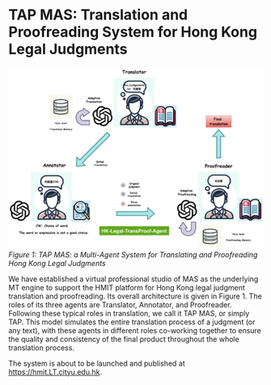 # TAP MAS: Translation and Proofreading System for Hong Kong Legal Judgments

![Figure 1](./Figure1.png)
*Figure 1: TAP MAS: a Multi-Agent System for Translating and Proofreading Hong Kong Legal Judgments*

We have established a virtual professional studio of MAS as the underlying MT engine to support the HMIT platform for Hong Kong legal judgment translation and proofreading. Its overall architecture is given in Figure 1. The roles of its three agents are Translator, Annotator, and Proofreader. Following these typical roles in translation, we call it TAP MAS, or simply TAP. This model simulates the entire translation process of a judgment (or any text), with these agents in different roles co-working together to ensure the quality and consistency of the final product throughout the whole translation process.


The system is about to be launched and published at https://hmit.LT.cityu.edu.hk.

